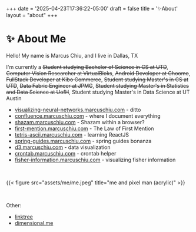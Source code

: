 +++
date = '2025-04-23T17:36:22-05:00'
draft = false
title = '✨About'
layout = "about"
+++

# ✨ About Me

Hello! My name is Marcus Chiu, and I live in Dallas, TX

I'm currently a ~~Student studying Bachelor of Science in CS at UTD~~, ~~Computer Vision Researcher at VirtualBloks~~, ~~Android Developer at Ghoomo~~, ~~FullStack Developer at Kibo Commerce~~, ~~Student studying Master's in CS at UTD~~, ~~Data Fabric Engineer at JPMC~~, ~~Student studying Master's in Statistics and Data Science at UofH~~, Student studying Master's in Data Science at UT Austin

- [visualizing-neural-networks.marcuschiu.com](https://visualizing-neural-networks.marcuschiu.com) - ditto
- [confluence.marcuschiu.com](https://confluence.marcuschiu.com) - where I document everything
- [shazam.marcuschiu.com](https://shazam.marcuschiu.com) - Shazam within a browser?
- [first-mention.marcuschiu.com](https://first-mention.marcuschiu.com) - The Law of First Mention
- [tetris-ascii.marcuschiu.com](https://tetris-ascii.marcuschiu.com) - learning ReactJS
- [spring-guides.marcuschiu.com](https://spring-guides.marcuschiu.com) - spring guides bonanza
- [d3.marcuschiu.com](https://d3.marcuschiu.com) - data visualization
- [crontab.marcuschiu.com](https://crontab.marcuschiu.com) - crontab helper
- [fisher-information.marcuschiu.com](https://fisher-information.marcuschiu.com) - visualizing fisher information

&nbsp;

{{< figure src="assets/me/me.jpeg" title="me and pixel man (acrylic)" >}}

&nbsp;

Other:
- [linktree](https://linktr.ee/marcuschiu)
- [dimensional.me](https://www.dimensional.me/marcuschiu)
